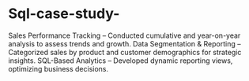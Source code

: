 # Sql-case-study-
Sales Performance Tracking – Conducted cumulative and year-on-year analysis to assess trends and growth. Data Segmentation &amp; Reporting – Categorized sales by product and customer demographics for strategic insights. SQL-Based Analytics – Developed dynamic reporting views, optimizing business decisions.
